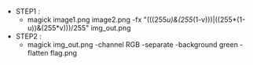 - STEP1 :
    - magick image1.png image2.png -fx "(((255*u)&(255*(1-v)))|((255*(1-u))&(255*v)))/255" img_out.png
- STEP2 :
    - magick img_out.png -channel RGB -separate -background green -flatten flag.png
